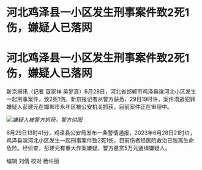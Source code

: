 # 河北鸡泽县一小区发生刑事案件致2死1伤，嫌疑人已落网

# 河北鸡泽县一小区发生刑事案件致2死1伤，嫌疑人已落网

新京报讯（记者 寇家祥
吴梦真）6月28日，河北省邯郸市鸡泽县滨河北小区发生一起刑事案件，致2死1伤。新京报记者从警方获悉，29日19时许，案件潜逃犯罪嫌疑人彭建元在邯郸市永年区被公安机关抓获，目前案件正在审理中。

![](https://inews.gtimg.com/om_bt/OVMMtyhbfb0CB5aSCB5keHfweWaZx5FOvRjR68TDUgVP4AA/1000)_嫌疑人被警方抓获。警方供图_

6月29日13时41分，鸡泽县公安局发布一条警情通报，2023年6月28日21时许，鸡泽县滨河北小区发生一起刑事案件致2死1伤，目前伤者经医院救治已脱离生命危险。经侦查，彭建元有重大作案嫌疑，警方悬赏5万元通缉嫌疑人。

编辑 刘倩 校对 杨许丽

